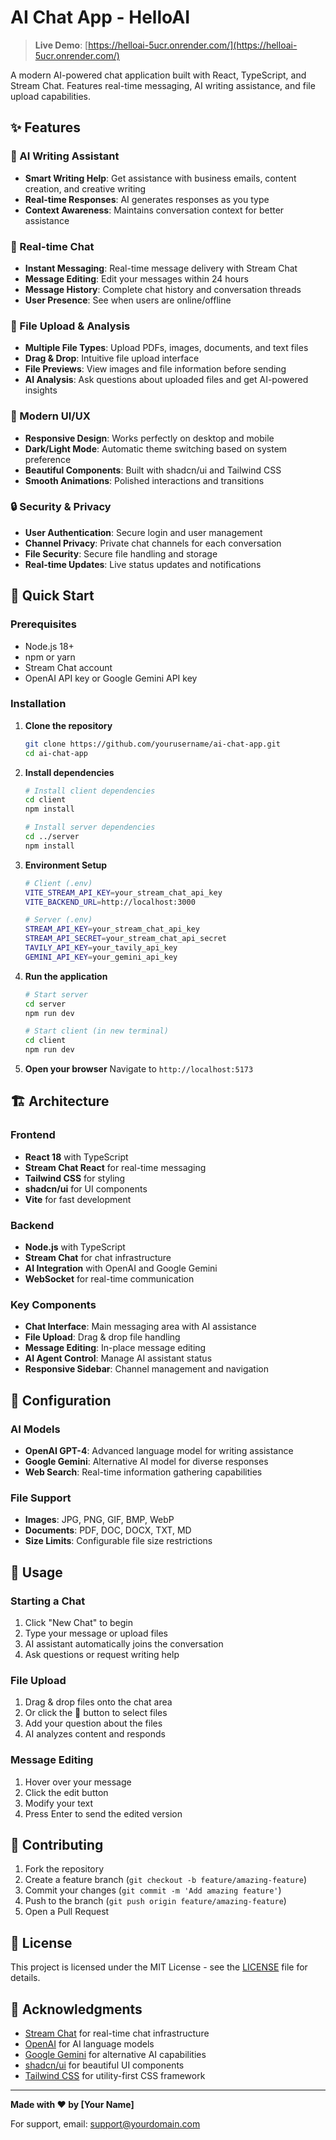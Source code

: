 # AI Chat App - HelloAI

> **Live Demo**: [https://helloai-5ucr.onrender.com/](https://helloai-5ucr.onrender.com/)

A modern AI-powered chat application built with React, TypeScript, and Stream Chat. Features real-time messaging, AI writing assistance, and file upload capabilities.

## ✨ Features

### 🤖 AI Writing Assistant
- **Smart Writing Help**: Get assistance with business emails, content creation, and creative writing
- **Real-time Responses**: AI generates responses as you type
- **Context Awareness**: Maintains conversation context for better assistance

### 💬 Real-time Chat
- **Instant Messaging**: Real-time message delivery with Stream Chat
- **Message Editing**: Edit your messages within 24 hours
- **Message History**: Complete chat history and conversation threads
- **User Presence**: See when users are online/offline

### 📁 File Upload & Analysis
- **Multiple File Types**: Upload PDFs, images, documents, and text files
- **Drag & Drop**: Intuitive file upload interface
- **File Previews**: View images and file information before sending
- **AI Analysis**: Ask questions about uploaded files and get AI-powered insights

### 🎨 Modern UI/UX
- **Responsive Design**: Works perfectly on desktop and mobile
- **Dark/Light Mode**: Automatic theme switching based on system preference
- **Beautiful Components**: Built with shadcn/ui and Tailwind CSS
- **Smooth Animations**: Polished interactions and transitions

### 🔒 Security & Privacy
- **User Authentication**: Secure login and user management
- **Channel Privacy**: Private chat channels for each conversation
- **File Security**: Secure file handling and storage
- **Real-time Updates**: Live status updates and notifications

## 🚀 Quick Start

### Prerequisites
- Node.js 18+ 
- npm or yarn
- Stream Chat account
- OpenAI API key or Google Gemini API key

### Installation

1. **Clone the repository**
   ```bash
   git clone https://github.com/yourusername/ai-chat-app.git
   cd ai-chat-app
   ```

2. **Install dependencies**
   ```bash
   # Install client dependencies
   cd client
   npm install
   
   # Install server dependencies
   cd ../server
   npm install
   ```

3. **Environment Setup**
   ```bash
   # Client (.env)
   VITE_STREAM_API_KEY=your_stream_chat_api_key
   VITE_BACKEND_URL=http://localhost:3000
   
   # Server (.env)
   STREAM_API_KEY=your_stream_chat_api_key
   STREAM_API_SECRET=your_stream_chat_api_secret
   TAVILY_API_KEY=your_tavily_api_key
   GEMINI_API_KEY=your_gemini_api_key
   ```

4. **Run the application**
   ```bash
   # Start server
   cd server
   npm run dev
   
   # Start client (in new terminal)
   cd client
   npm run dev
   ```

5. **Open your browser**
   Navigate to `http://localhost:5173`

## 🏗️ Architecture

### Frontend
- **React 18** with TypeScript
- **Stream Chat React** for real-time messaging
- **Tailwind CSS** for styling
- **shadcn/ui** for UI components
- **Vite** for fast development

### Backend
- **Node.js** with TypeScript
- **Stream Chat** for chat infrastructure
- **AI Integration** with OpenAI and Google Gemini
- **WebSocket** for real-time communication

### Key Components
- **Chat Interface**: Main messaging area with AI assistance
- **File Upload**: Drag & drop file handling
- **Message Editing**: In-place message editing
- **AI Agent Control**: Manage AI assistant status
- **Responsive Sidebar**: Channel management and navigation

## 🔧 Configuration

### AI Models
- **OpenAI GPT-4**: Advanced language model for writing assistance
- **Google Gemini**: Alternative AI model for diverse responses
- **Web Search**: Real-time information gathering capabilities

### File Support
- **Images**: JPG, PNG, GIF, BMP, WebP
- **Documents**: PDF, DOC, DOCX, TXT, MD
- **Size Limits**: Configurable file size restrictions

## 📱 Usage

### Starting a Chat
1. Click "New Chat" to begin
2. Type your message or upload files
3. AI assistant automatically joins the conversation
4. Ask questions or request writing help

### File Upload
1. Drag & drop files onto the chat area
2. Or click the 📎 button to select files
3. Add your question about the files
4. AI analyzes content and responds

### Message Editing
1. Hover over your message
2. Click the edit button
3. Modify your text
4. Press Enter to send the edited version

## 🤝 Contributing

1. Fork the repository
2. Create a feature branch (`git checkout -b feature/amazing-feature`)
3. Commit your changes (`git commit -m 'Add amazing feature'`)
4. Push to the branch (`git push origin feature/amazing-feature`)
5. Open a Pull Request

## 📄 License

This project is licensed under the MIT License - see the [LICENSE](LICENSE) file for details.

## 🙏 Acknowledgments

- [Stream Chat](https://getstream.io/) for real-time chat infrastructure
- [OpenAI](https://openai.com/) for AI language models
- [Google Gemini](https://ai.google.dev/) for alternative AI capabilities
- [shadcn/ui](https://ui.shadcn.com/) for beautiful UI components
- [Tailwind CSS](https://tailwindcss.com/) for utility-first CSS framework

---

**Made with ❤️ by [Your Name]**

For support, email: support@yourdomain.com
